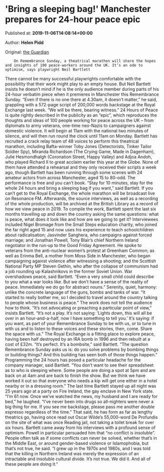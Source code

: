 
# 'Bring a sleeping bag!' Manchester prepares for 24-hour peace epic

Published at: **2019-11-06T14:08:14+00:00**

Author: **Helen Pidd**

Original: [the Guardian](https://www.theguardian.com/stage/2019/nov/06/24-hours-of-peace-neil-bartlett-interview-remembrance-manchester)


        On Remembrance Sunday, a theatrical marathon will share the hopes and insights of 100 peace-workers around the UK. It’s an ode to optimism, says playwright Neil Bartlett
      
There cannot be many successful playwrights comfortable with the possibility that their work might play to an empty house. But Neil Bartlett insists he doesn’t mind if he is the only audience member during parts of his 24-hour verbatim piece when it premieres in Manchester this Remembrance Sunday. “Even if there is no one there at 4.30am, it doesn’t matter,” he said, grappling with a 572-page script of 200,000 words backstage at the Royal Exchange last week. “We will be there, bearing witness.”
24 Hours of Peace is quite rightly described in the publicity as an “epic”, which reproduces the thoughts and ideas of 100 people working for peace across the UK – from diplomats to army veterans, one-time neo-Nazis to campaigners against domestic violence. It will begin at 11am with the national two minutes of silence, and will then run round the clock until 11am on Monday.
Bartlett has recruited a crack relay team of 48 voices to perform this theatrical marathon, including Bafta-winner Toby Jones (Detectorists, Tinker Tailor Soldier Spy), Miranda Richardson (The Crying Game, Made in Dagenham), Julie Hesmondhalgh (Coronation Street, Happy Valley) and Adjoa Andoh, who played Richard II to great acclaim earlier this year at the Globe. None of them have attended a rehearsal and they only received their scripts a week ago, though Bartlett has been running through some scenes with 24 amateur actors from across Manchester, aged 15 to 80-odd.
The performance is free and you can’t book. “Stay for 10 minutes, stay for the whole 24 hours and bring a sleeping bag if you want,” said Bartlett. If you can’t get to the Royal Exchange, the whole marathon will be broadcast live on Resonance FM. Afterwards, the source interviews, as well as a recording of the whole production, will be archived at the British Library as a record of how we view peace in 2019.
To compile the work, Bartlett spent the last six months travelling up and down the country asking the same questions: what is peace, what does it look like and how are we going to get it?
Interviewees included Nigel Bromage from the Small Steps education charity, who joined the far right aged 15 and now uses his experience to teach schoolchildren about radicalisation; Jasvinder Sanghera, who campaigns against forced marriage; and Jonathan Powell, Tony Blair’s chief Northern Ireland negotiator in the run-up to the Good Friday Agreement.
He spoke to veterans from the anti-nuclear women’s protest at Greenham Common; as well as Erinma Bell, a mother from Moss Side in Manchester, who began campaigning against violence after witnessing a shooting; and the Scottish National Party MP Steven Gethin, who after the collapse of communism had a job rounding up Kalashnikovs in the former Soviet Union.
War overshadows peace, said Bartlett. “Even a very small child could describe to you what a war looks like. But we don’t have a sense of the reality of peace. Immediately we do go for abstract nouns.” Serenity, quiet, harmony: unlike the concrete language of the guns, bombs and tanks of war. “It started to really bother me, so I decided to travel around the country talking to people whose business is peace.”
The work does not tell the audience how to think. “It’s not advocating or preaching a particular point of view,” insists Bartlett. “It’s not a play. It’s not saying: ‘Lights down, this will all be over in an hour-and-a-half, now I have something to tell you.’ It’s saying: if you want, as part of your Remembrance Sunday to be with us, or to tune in with us and to listen to these voices and these stories, then, come. Share the space with us.”
The Royal Exchange is a fitting place to explore peace, having been half destroyed by an IRA bomb in 1996 and then rebuilt at a cost of £32m. “It’s perfect. It’s a bombsite,” said Bartlett. “The question Remembrance Sunday asks us is: do you solve problems by bombing things or building things? And this building has seen both of those things happen.”
Programming the 24 hours has posed a particular headache for the company manager, said Bartlett. “You don’t want to see their spreadsheet as to who is sleeping where. Some people are doing a spot at 5pm and are back on at 4am and are back to finish the show. But we think we have worked it out so that everyone who needs a kip will get one either in a hotel nearby or in a dressing room.”
The last time Bartlett stayed up all night was 25 years ago at a party on Fire Ireland, the gay enclave in New York state. “I’m 61 now. Once we’ve watched the news, my husband and I are ready for bed,” he laughed. “I’ve never been into drugs so all-nighters were never a big thing for me. If you see me backstage, please pass me another double espresso regardless of the time.” That said, he has form as far as lengthy theatrics go, having once read out Oscar Wilde’s 55,000-word De Profundis on the site of what was once Reading jail, not taking a toilet break for over six hours.
Bartlett came away from his interviews with a profound sense of optimism. Powell in particular persuaded him that “no conflict is insoluble”. People often talk as if some conflicts can never be solved, whether that’s in the Middle East, or around gender-based violence or Islamophobia, but that’s not true, he said. “I grew up in the 1970s and 1980s, and I was told that the killing in Northern Ireland was merely the expression of an intractable and insoluble cultural divide. It’s not true. We did it. And all of these people are doing it.”
